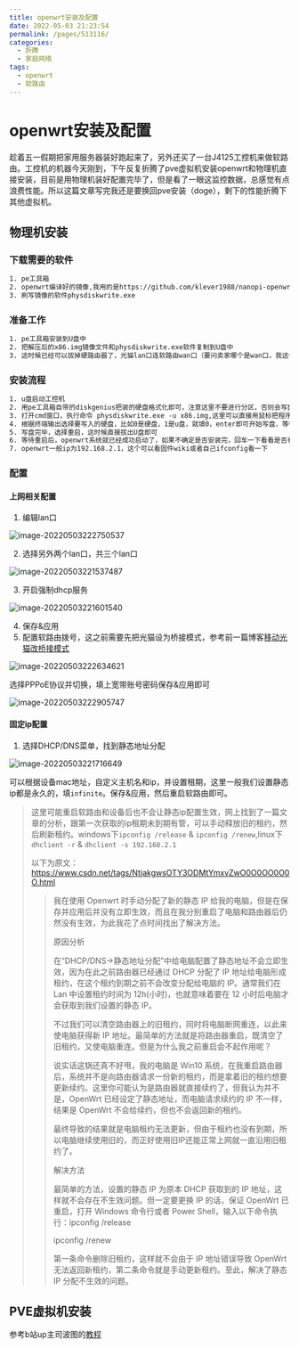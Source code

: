 ```yaml
---
title: openwrt安装及配置
date: 2022-05-03 21:23:54
permalink: /pages/513116/
categories:
  - 折腾
  - 家庭网络
tags:
  - openwrt
  - 软路由
---
```


# openwrt安装及配置

趁着五一假期把家用服务器装好跑起来了，另外还买了一台J4125工控机来做软路由。工控机的机器今天刚到，下午反复折腾了pve虚拟机安装openwrt和物理机直接安装，目前是用物理机装好配置完毕了，但是看了一眼这监控数据，总感觉有点浪费性能。所以这篇文章写完我还是要换回pve安装（doge），剩下的性能折腾下其他虚拟机。

## 物理机安装

### 下载需要的软件

```txt
1. pe工具箱
2. openwrt编译好的镜像,我用的是https://github.com/klever1988/nanopi-openwrt的x86.img.gz镜像
3. 刷写镜像的软件physdiskwrite.exe
```

### 准备工作

```txt
1. pe工具箱安装到U盘中
2. 把解压后的x86.img镜像文件和physdiskwrite.exe软件复制到U盘中
3. 这时候已经可以拔掉硬路由器了，光猫lan口连软路由wan口（要问卖家哪个是wan口，我这个eth1是wan口），pc连软路由lan口（0、2、3),这是为了pc能跟软路由在同一个网段，如果不在则需要手动配置静态ip
```

### 安装流程

```txt
1. u盘启动工控机
2. 用pe工具箱自带的diskgenius把装的硬盘格式化即可，注意这里不要进行分区，否则会写盘失败
3. 打开cmd窗口，执行命令 physdiskwrite.exe -u x86.img,这里可以直接用鼠标把程序拖到cmd窗口，会自动拼出完整路径
4. 根据终端输出选择要写入的硬盘，比如0是硬盘，1是u盘，就填0，enter即可开始写盘，等待写盘完毕即可
5. 写盘完毕，选择重启，这时候直接拔出U盘即可
6. 等待重启后，openwrt系统就已经成功启动了，如果不确定是否安装完，回车一下看看是否有lede的banner输出就行了
7. openwrt一般ip为192.168.2.1，这个可以看固件wiki或者自己ifconfig看一下
```

### 配置

#### 上网相关配置

1. 编辑lan口

![image-20220503222750537](http://io.storyxc.com/blog/image-20220503222750537.png)

2. 选择另外两个lan口，共三个lan口

![image-20220503221537487](http://io.storyxc.com/blog/image-20220503221537487.png)

3. 开启强制dhcp服务

![image-20220503221601540](http://io.storyxc.com/blog/image-20220503221601540.png)

4. 保存&应用
5. 配置软路由拨号，这之前需要先把光猫设为桥接模式，参考前一篇博客[移动光猫改桥接模式](/pages/87e0d0/)

![image-20220503222634621](http://io.storyxc.com/blog/image-20220503222634621.png)

选择PPPoE协议并切换，填上宽带账号密码保存&应用即可

![image-20220503222905747](http://io.storyxc.com/blog/image-20220503222905747.png)



#### 固定ip配置

1. 选择DHCP/DNS菜单，找到静态地址分配

![image-20220503221716649](http://io.storyxc.com/blog/image-20220503221716649.png)

可以根据设备mac地址，自定义主机名和ip，并设置租期，这里一般我们设置静态ip都是永久的，填`infinite`。保存&应用，然后重启软路由即可。

> 这里可能重启软路由和设备后也不会让静态ip配置生效，网上找到了一篇文章的分析，跟第一次获取的ip租期未到期有管，可以手动释放旧的租约，然后刷新租约。windows下`ipconfig /release` & `ipconfig /renew`,linux下`dhclient -r` & `dhclient -s 192.168.2.1`
>
> 以下为原文：https://www.csdn.net/tags/NtjakgwsOTY3ODMtYmxvZwO0O0OO0O0O.html
>
> > 我在使用 Openwrt 时手动分配了新的静态 IP 给我的电脑，但是在保存并应用后并没有立即生效，而且在我分别重启了电脑和路由器后仍然没有生效，为此我花了点时间找出了解决方法。
> >
> > 原因分析
> >
> > 在“DHCP/DNS->静态地址分配”中给电脑配置了静态地址不会立即生效，因为在此之前路由器已经通过 DHCP 分配了 IP 地址给电脑形成租约，在这个租约到期之前不会改变分配给电脑的 IP。通常我们在 Lan 中设置租约时间为 12h(小时)，也就意味着要在 12 小时后电脑才会获取到我们设置的静态 IP。
> >
> > 不过我们可以清空路由器上的旧租约，同时将电脑断网重连，以此来使电脑获得新 IP 地址。最简单的方法就是将路由器重启，既清空了旧租约，又使电脑重连。但是为什么我之前重启会不起作用呢？
> >
> > 说实话这锅还真不好甩，我的电脑是 Win10 系统，在我重启路由器后，系统并不是向路由器请求一份新的租约，而是拿着旧的租约想要更新续约。这里你可能认为是路由器就直接续约了，但我认为并不是，OpenWrt 已经设定了静态地址，而电脑请求续约的 IP 不一样，结果是 OpenWrt 不会给续约，但也不会返回新的租约。
> >
> > 最终导致的结果就是电脑租约无法更新，但由于租约也没有到期，所以电脑继续使用旧的，而正好使用旧IP还能正常上网就一直沿用旧租约了。
> >
> > 解决方法
> >
> > 最简单的方法，设置的静态 IP 为原本 DHCP 获取到的 IP 地址，这样就不会存在不生效问题。但一定要更换 IP 的话，保证 OpenWrt 已重启，打开 Windows 命令行或者 Power Shell，输入以下命令执行：ipconfig /release
> >
> > ipconfig /renew
> >
> > 第一条命令删除旧租约，这样就不会由于 IP 地址错误导致 OpenWrt 无法返回新租约，第二条命令就是手动更新租约。至此，解决了静态 IP 分配不生效的问题。





## PVE虚拟机安装

参考b站up主司波图的[教程](https://www.bilibili.com/video/BV1GY41177Es)
